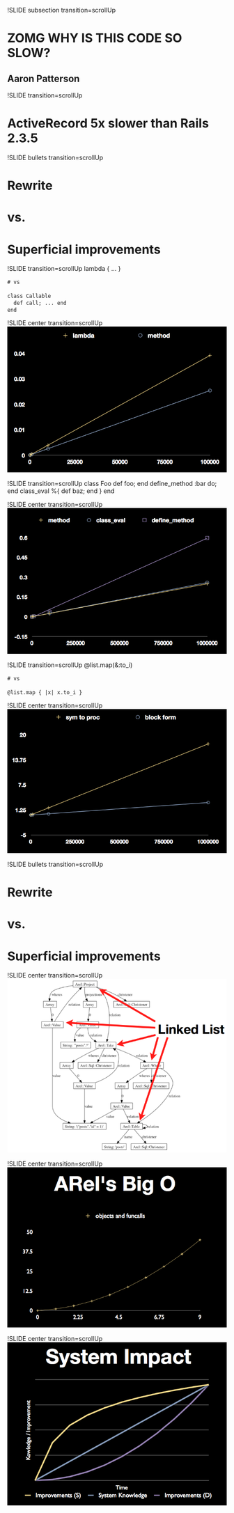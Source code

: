 !SLIDE subsection transition=scrollUp
# ZOMG WHY IS THIS CODE SO SLOW? #
## Aaron Patterson ##

!SLIDE transition=scrollUp
# ActiveRecord 5x slower than Rails 2.3.5 #

!SLIDE bullets transition=scrollUp
# Rewrite #
# vs. #
# Superficial improvements #

!SLIDE transition=scrollUp
    lambda { ... }

    # vs

    class Callable
      def call; ... end
    end

!SLIDE center transition=scrollUp
![lambda_vs_method](lambda_vs_method.png)

!SLIDE transition=scrollUp
    class Foo
      def foo; end
      define_method :bar do; end
      class_eval %{ def baz; end }
    end

!SLIDE center transition=scrollUp
![define_method](define_method.png)

!SLIDE transition=scrollUp
    @list.map(&:to_i)

    # vs

    @list.map { |x| x.to_i }

!SLIDE center transition=scrollUp
![sym_to_proc](sym_to_proc.png)

!SLIDE bullets transition=scrollUp
# Rewrite #
# vs. #
# Superficial improvements #

!SLIDE center transition=scrollUp
![linked_list](linked_list.png)

!SLIDE center transition=scrollUp
![arels_big_o](arels_big_o.png)

!SLIDE center transition=scrollUp
![superficial](superficial.png)
